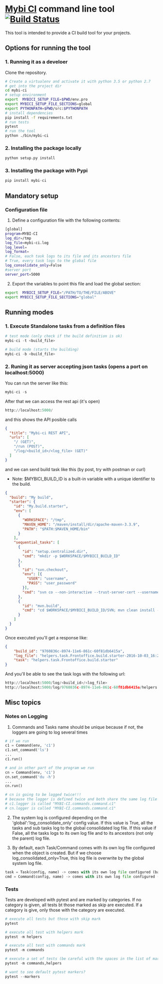 # [Mybi CI] command line tool [![Build Status](https://travis-ci.org/periket2000/mybi-ci.svg?branch=master)](https://travis-ci.org/periket2000/mybi-ci)

This tool is intended to provide a CI build tool for your projects.

## Options for running the tool

### 1. Running it as a develoer

Clone the repository.

```sh
# Create a virtualenv and activate it with python 3.5 or python 2.7
# get into the project dir
cd mybi-ci
# setup environment
export  MYBICI_SETUP_FILE=$PWD/env.pro
export MYBICI_SETUP_FILE_SECTIONS=global
export PYTHONPATH=$PWD/src:$PYTHONPATH
# install dependencies
pip install -f requirements.txt
# run tests
pytest
# run the tool
python ./bin/mybi-ci
```

### 2. Installing the package locally
```python
python setup.py install
```

### 3. Installing the package with Pypi
```python
pip install mybi-ci
```

## Mandatory setup

### Configuration file

1. Define a configuration file with the following contents:
```sh
[global]
program=MYBI-CI
log_dir=/tmp
log_file=mybi-ci.log
log_level=
log_format=
# False, each task logs to its file and its ancestors file
# True, every task logs to the global file
log_consolidate_only=False
#server port
server_port=5000
```

2. Export the variables to point this file and load the global section:
```sh
export  MYBICI_SETUP_FILE="/PATH/TO/THE/FILE/ABOVE"
export MYBICI_SETUP_FILE_SECTIONS="global"
```

## Running modes

### 1. Execute Standalone tasks from a definition files

```python
# test mode (only check if the build definition is ok)
mybi-ci -t <build_file>

# build mode (starts the building)
mybi-ci -b <build_file>
```

### 2. Runing it as server accepting json tasks (opens a port on localhost:5000)

You can run the server like this:
```python
mybi-ci -s
```

After that we can access the rest api (it's open)
```python
http://localhost:5000/
```

and this shows the API posible calls
```json
{
  "title": "Mybi-ci REST API", 
  "urls": [
    "/ (GET)", 
    "/run (POST)", 
    "/log/<build_id>/<log_file> (GET)"
  ]
}
```
and we can send build task like this (by post, try with postman or curl)

* Note: $MYBICI_BUILD_ID is a built-in variable with a unique identifier to the build.
```json
{
  "build": "My build",
  "starter": {
    "id": "My.build.starter",
    "env": [
      {
        "WORKSPACE": "/tmp",
        "MAVEN_HOME": "/maven/install/dir/apache-maven-3.3.9",
        "PATH": "$PATH:$MAVEN_HOME/bin"
      }
    ],
    "sequential_tasks": [
      {
        "id": "setup.centralized.dir",
        "cmd": "mkdir -p $WORKSPACE/$MYBICI_BUILD_ID"
      },
      {
        "id": "svn.checkout",
        "env": [{
          "USER": "username",
          "PASS": "user_password"
        }],
        "cmd": "svn co --non-interactive --trust-server-cert --username=$USER --password=$PASS https://svn_dir/trunk $WORKSPACE/$MYBICI_BUILD_ID/SVN"
      },
      {
        "id": "mvn.build",
        "cmd": "cd $WORKSPACE/$MYBICI_BUILD_ID/SVN; mvn clean install -Dmaven.test.skip=true"
      }
    ]
  }
}
```

Once executed you'll get a response like:
```json
{
    "build_id": "9760836c-8974-11e6-861c-60f81db6415a",
    "log_file": "helpers.task.Frontoffice.build.starter-2016-10-03_16:20:53.log",
    "task": "helpers.task.Frontoffice.build.starter"
}
```

And you'll be able to see the task logs with the following url:
```python
http://localhost:5000/log/<build_id>/<log_file>
http://localhost:5000/log/9760836c-8974-11e6-861c-60f81db6415a/helpers.task.Frontoffice.build.starter-2016-10-03_16:20:53.log
```

## Misc topics

### Notes on Logging

1. Commands and Tasks name should be unique because if not, the loggers are going to log several times

```python
# if we run
c1 = Command(env, 'c1')
c1.set_command('ls')
...
c1.run()

# and in other part of the program we run
cn = Command(env, 'c1')
cn.set_command('du -h')
...
cn.run()

# cn is going to be logged twice!!!
# because the logger is defined twice and both share the same log file
# c1.logger is called "MYBI-CI.commands.command.c1"
# cn.logger is called "MYBI-CI.commands.command.c1"
```

2. The system log is configured depending on the 'global':'log_consolidate_only' config value.
If this value is True, all the tasks and sub tasks log to the global consolidated log file.
If this value if False, all the tasks logs to its own log file and to its ancestors (not only the parent) log file.

3. By default, each Task/Command comes with its own log file configured when the object is created.
But if we choose log_consolidated_only=True, this log file is overwrite by the global system log file. 

```python
task = Task(config, name) -> comes with its own log file configured (based on the name and config)
cmd = Command(config, name) -> comes with its own log file configured (based on the name and config)
```

### Tests

Tests are developed with pytest and are marked by categories.
If no category is given, all tests bt those marked as skip are executed.
If a category is give, only those with the category are executed.

```python
# execute all tests but those with skip mark
pytest

# execute all test with helpers mark
pytest -m helpers

# execute all test with commands mark
pytest -m commands

# execute a set of tests (be careful with the spaces in the list of marks)
pytest -m commands,helpers

# want to see default pytest markers?
pytest --markers
```

[Mybi CI]: <https://www.mybi.es>
